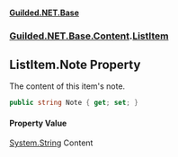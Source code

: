 
#### [Guilded.NET.Base](index 'index')
### [Guilded.NET.Base.Content](index#Guilded_NET_Base_Content 'Guilded.NET.Base.Content').[ListItem](ListItem 'Guilded.NET.Base.Content.ListItem')
## ListItem.Note Property
The content of this item's note.  
```csharp
public string Note { get; set; }
```

#### Property Value
[System.String](https://docs.microsoft.com/en-us/dotnet/api/System.String 'System.String')
Content
